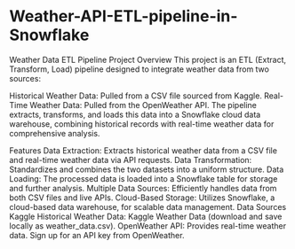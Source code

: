 # Weather-API-ETL-pipeline-in-Snowflake

Weather Data ETL Pipeline
Project Overview
This project is an ETL (Extract, Transform, Load) pipeline designed to integrate weather data from two sources:

Historical Weather Data: Pulled from a CSV file sourced from Kaggle.
Real-Time Weather Data: Pulled from the OpenWeather API.
The pipeline extracts, transforms, and loads this data into a Snowflake cloud data warehouse, combining historical records with real-time weather data for comprehensive analysis.

Features
Data Extraction: Extracts historical weather data from a CSV file and real-time weather data via API requests.
Data Transformation: Standardizes and combines the two datasets into a uniform structure.
Data Loading: The processed data is loaded into a Snowflake table for storage and further analysis.
Multiple Data Sources: Efficiently handles data from both CSV files and live APIs.
Cloud-Based Storage: Utilizes Snowflake, a cloud-based data warehouse, for scalable data management.
Data Sources
Kaggle Historical Weather Data: Kaggle Weather Data (download and save locally as weather_data.csv).
OpenWeather API: Provides real-time weather data. Sign up for an API key from OpenWeather.
